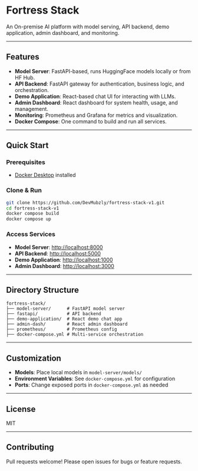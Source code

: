 # Fortress Stack

An On-premise AI platform with model serving, API backend, demo application, admin dashboard, and monitoring.

---

## Features

- **Model Server**: FastAPI-based, runs HuggingFace models locally or from HF Hub.
- **API Backend**: FastAPI gateway for authentication, business logic, and orchestration.
- **Demo Application**: React-based chat UI for interacting with LLMs.
- **Admin Dashboard**: React dashboard for system health, usage, and management.
- **Monitoring**: Prometheus and Grafana for metrics and visualization.
- **Docker Compose**: One command to build and run all services.

---

## Quick Start

### Prerequisites

- [Docker Desktop](https://www.docker.com/products/docker-desktop/) installed

### Clone & Run

```sh
git clone https://github.com/DevMubzly/fortress-stack-v1.git
cd fortress-stack-v1
docker compose build
docker compose up
```

### Access Services

- **Model Server**: [http://localhost:8000](http://localhost:8000)
- **API Backend**: [http://localhost:5000](http://localhost:5000)
- **Demo Application**: [http://localhost:1000](http://localhost:1000)
- **Admin Dashboard**: [http://localhost:3000](http://localhost:3000)

---

## Directory Structure

```
fortress-stack/
├── model-server/      # FastAPI model server
├── fastapi/           # API backend
├── demo-application/  # React demo chat app
├── admin-dash/        # React admin dashboard
├── prometheus/        # Prometheus config
├── docker-compose.yml # Multi-service orchestration
```

---

## Customization

- **Models**: Place local models in `model-server/models/`
- **Environment Variables**: See `docker-compose.yml` for configuration
- **Ports**: Change exposed ports in `docker-compose.yml` as needed

---

## License

MIT

---

## Contributing

Pull requests welcome! Please open issues for bugs or feature requests.

